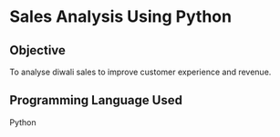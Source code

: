 # Sales Analysis Using Python
## Objective 
To analyse diwali sales to improve customer experience and revenue.

## Programming Language Used
Python
